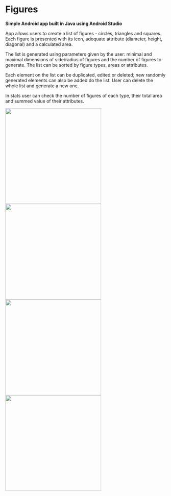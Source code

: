# Figures 

**Simple Android app built in Java using Android Studio**

App allows users to create a list of figures - circles, triangles and squares. Each figure is presented with its icon, adequate attribute (diameter, height, diagonal) and a calculated area. 

The list is generated using parameters given by the user: minimal and maximal dimensions of side/radius of figures and the number of figures to generate. The list can be sorted by figure types, areas or attributes. 

Each element on the list can be duplicated, edited or deleted; new randomly generated elements can also be added do the list.
User can delete the whole list and generate a new one. 

In stats user can check the number of figures of each type, their total area and summed value of their attributes.

<p float="left">
  <img src="https://user-images.githubusercontent.com/44019932/206553032-d4a7ac7a-d206-45fe-9492-ae16a03d31ef.jpg" width="300" />
  <img src="https://user-images.githubusercontent.com/44019932/206553078-2bf10492-b6f2-408a-b7e6-5e8af406ec07.jpg" width="300" /> 
  <img src="https://user-images.githubusercontent.com/44019932/206553114-fb9527af-d39a-4ec6-8495-af0c531dee27.jpg" width="300" />
  <img src="https://user-images.githubusercontent.com/44019932/206553133-cda6e2d9-b4a1-44d1-ac0f-e80b31ec4089.jpg" width="300" />
</p>

